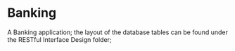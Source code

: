 Banking
=======

A Banking application; the layout of the database tables can be found under the RESTful Interface Design folder;
